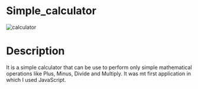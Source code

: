 # Simple_calculator

![calculator](https://github.com/Akash-376/Simple_calculator/assets/112763866/6c7b4182-befb-482f-83fd-34516c7cb947)

# Description
It is a simple calculator that can be use to perform only simple mathematical operations like Plus, Minus, Divide and Multiply.
It was mt first application in which I used JavaScript.
